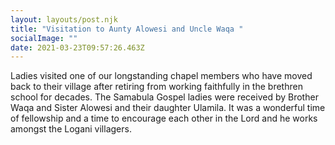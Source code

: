 ```yaml
---
layout: layouts/post.njk
title: "Visitation to Aunty Alowesi and Uncle Waqa "
socialImage: ""
date: 2021-03-23T09:57:26.463Z
---
```

Ladies visited one of our longstanding chapel members who have moved back to their village after retiring from working faithfully in the brethren school for decades. The Samabula Gospel ladies were received by Brother Waqa and Sister Alowesi and their daughter Ulamila. It was a wonderful time of fellowship and a time to encourage each other in the Lord and he works amongst the Logani villagers.